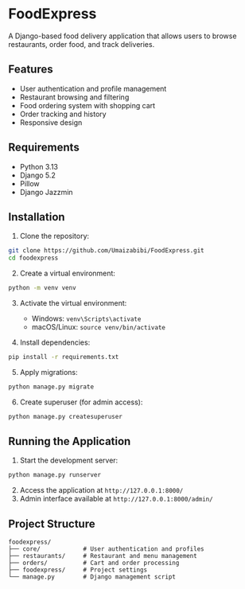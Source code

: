 # FoodExpress

A Django-based food delivery application that allows users to browse restaurants, order food, and track deliveries.

## Features

- User authentication and profile management
- Restaurant browsing and filtering
- Food ordering system with shopping cart
- Order tracking and history
- Responsive design

## Requirements

- Python 3.13
- Django 5.2
- Pillow
- Django Jazzmin

## Installation

1. Clone the repository:
```bash
git clone https://github.com/Umaizabibi/FoodExpress.git
cd foodexpress
```

2. Create a virtual environment:
```bash
python -m venv venv
```

3. Activate the virtual environment:
   - Windows: `venv\Scripts\activate`
   - macOS/Linux: `source venv/bin/activate`

4. Install dependencies:
```bash
pip install -r requirements.txt
```

5. Apply migrations:
```bash
python manage.py migrate
```

6. Create superuser (for admin access):
```bash
python manage.py createsuperuser
```

## Running the Application

1. Start the development server:
```bash
python manage.py runserver
```

2. Access the application at `http://127.0.0.1:8000/`
3. Admin interface available at `http://127.0.0.1:8000/admin/`

## Project Structure

```
foodexpress/
├── core/            # User authentication and profiles
├── restaurants/     # Restaurant and menu management
├── orders/          # Cart and order processing
├── foodexpress/     # Project settings
└── manage.py        # Django management script
```
